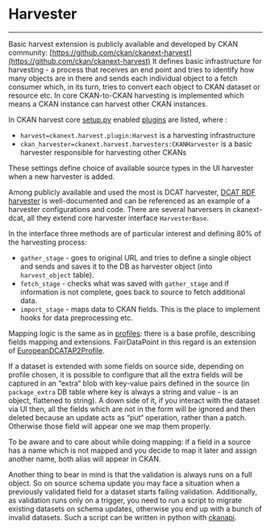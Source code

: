 # Harvester

* * *

Basic harvest extension is publicly available and developed by CKAN community: [https://github.com/ckan/ckanext-harvest](https://github.com/ckan/ckanext-harvest) It defines basic infrastructure for harvesting - a process that receives an end point and tries to identify how many objects are in there and sends each individual object to a fetch consumer which, in its turn, tries to convert each object to CKAN dataset or resource etc. In core CKAN-to-CKAN harvesting is implemented which means a CKAN instance can harvest other CKAN instances.

In CKAN harvest core [setup.py](https://github.com/ckan/ckanext-harvest/blob/master/setup.py) enabled [plugins](https://github.com/ckan/ckanext-harvest/blob/8ea4b1b4fb277046a0d8ba4f4c779e5c9e1fbd8b/setup.py#L31C17-L31C17) are listed, where :

* `harvest=ckanext.harvest.plugin:Harvest` is a harvesting infrastructure
* `ckan_harvester=ckanext.harvest.harvesters:CKANHarvester` is a basic harvester responsible for harvesting other CKANs

These settings define choice of available source types in the UI harvester when a new harvester is added.

Among publicly available and used the most is DCAT harvester, [DCAT RDF harvester](https://github.com/ckan/ckanext-dcat#rdf-dcat-harvester) is well-documented and can be referenced as an example of a harvester configurations and code. There are several harversers in ckanext-dcat, all they extend core harvester interface `HarvesterBase`.

In the interface three methods are of particular interest and defining 80% of the harvesting process:

* `gather_stage` - goes to original URL and tries to define a single object and sends and saves it to the DB as harvester object (into `harvest_object` table).
* `fetch_stage` - checks what was saved with `gather_stage` and if information is not complete, goes back to source to fetch additional data.
* `import_stage` - maps data to CKAN fields. This is the place to implement hooks for data preprocessing etc.

Mapping logic is the same as in [profiles](https://github.com/ckan/ckanext-dcat/blob/master/ckanext/dcat/profiles.py): there is a base profile, describing fields mapping and extensions. FairDataPoint in this regard is an extension of [EuropeanDCATAP2Profile](https://github.com/ckan/ckanext-dcat/blob/1109205069dd105dda27e3486898e4ca1525a808/ckanext/dcat/profiles.py#L1487).

If a dataset is extended with some fields on source side, depending on profile chosen, it is possible to configure that all the extra fields will be captured in an “extra“ blob with key-value pairs defined in the source (in `package_extra` DB table where key is always a string and value - is an object, flattened to string). A down side of it, if you interact with the dataset via UI then, all the fields which are not in the form will be ignored and then deleted because an update acts as “put“ operation, rather than a patch. Otherwise those field will appear one we map them properly.

To be aware and to care about while doing mapping: if a field in a source has a name which is not mapped and you decide to map it later and assign another name, both alias will appear in CKAN.

Another thing to bear in mind is that the validation is always runs on a full object. So on source schema update you may face a situation when a previously validated field for a dataset starts failing validation. Additionally, as validation runs only on a trigger, you need to run a script to migrate existing datasets on schema updates, otherwise you end up with a bunch of invalid datasets. Such a script can be written in python with [ckanapi](https://github.com/ckan/ckanapi/blob/master/README.md#remoteckan).